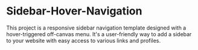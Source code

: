 # Sidebar-Hover-Navigation
This project is a responsive sidebar navigation template designed with a hover-triggered off-canvas menu. It's a user-friendly way to add a sidebar to your website with easy access to various links and profiles. 
